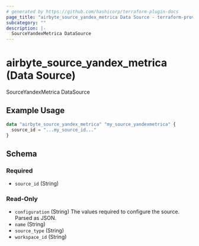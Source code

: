 ```yaml
---
# generated by https://github.com/hashicorp/terraform-plugin-docs
page_title: "airbyte_source_yandex_metrica Data Source - terraform-provider-airbyte"
subcategory: ""
description: |-
  SourceYandexMetrica DataSource
---
```


# airbyte_source_yandex_metrica (Data Source)

SourceYandexMetrica DataSource

## Example Usage

```terraform
data "airbyte_source_yandex_metrica" "my_source_yandexmetrica" {
  source_id = "...my_source_id..."
}
```

<!-- schema generated by tfplugindocs -->
## Schema

### Required

- `source_id` (String)

### Read-Only

- `configuration` (String) The values required to configure the source. Parsed as JSON.
- `name` (String)
- `source_type` (String)
- `workspace_id` (String)


